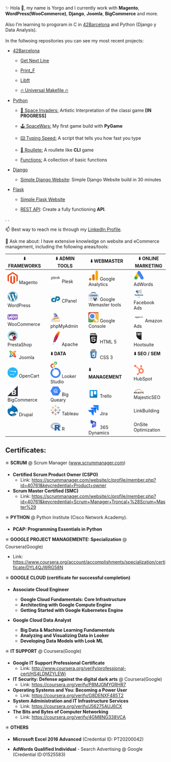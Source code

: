 ✨ Hola 👋, my name is Yorgo and I currently work with <b>Magento</b>, <b>WordPress(WooCommerce)</b>, <b>Django</b>, <b>Joomla</b>, <b>BigCommerce</b> and more.<br /><br />
Also I’m learning to progoram in C in <a href="https://www.42barcelona.com/">42Barcelona</a> and Python (Django y Data Analysis). <br /><br />In the follwoing repositories you can see my most recent projects:

  - <a href="https://github.com/yorgopetsas/42Barcelona" />42Barcelona</a>
  
    - <a href="https://github.com/yorgopetsas/42Barcelona/tree/master/get_next_line">Get Next Line</a>

    - <a href="https://github.com/yorgopetsas/42Barcelona/tree/master/printf">Print_F</a>

    - <a href="https://github.com/yorgopetsas/42Barcelona/tree/master/libft">Libft</a>

    - <a href="https://github.com/yorgopetsas/42Barcelona/tree/master/MAKE">🔥 Universal Makefile 🔥</a>

  - <a href="https://github.com/yorgopetsas/Python"> Python</a>
    - <a href="https://github.com/yorgopetsas/Python/tree/main/SpaceInvaders">👾 Space Invaders:</a> Artistic Interpretation of the classi game <b>[IN PROGRESS]</b>
    - <a href="https://github.com/yorgopetsas/Python/tree/main/SpaceWars">🕹️ SpaceWars:</a> My first game build with <b>PyGame</b>

    - <a href="https://github.com/yorgopetsas/Python/tree/main/TypingSpeed">⌨️ Typing Speed:</a> A script that tells you how fast you type

    - <a href="https://github.com/yorgopetsas/Python/tree/main/roullete">🎰 Roullete:</a> A roullete like <b>CLI</b> game

    - <a href="https://github.com/yorgopetsas/Python/tree/main/functions">Functions:</a> A collection of basic functions

  - <a href="https://github.com/yorgopetsas/Django">Django</a>
    - <a href="https://github.com/yorgopetsas/Python/tree/main/django/simple-website">Simple Django Website</a>: Simple Django Website build in 30 minutes

  - <a href="https://github.com/yorgopetsas/Python/tree/main/Flask">Flask</a>
    - <a href="https://github.com/yorgopetsas/Python/tree/main/Flask/Simple%20Flask%20Website">Simple Flask Website</a>

    - <a href="https://github.com/yorgopetsas/Python/tree/main/Flask/rest-api">REST API</a>: Create a fully functioning <b>API</b>.

.
.

📫 Best way to reach me is through my <a href="https://www.linkedin.com/in/yorgopetsas/" target="_blank" >LinkedIn Profile</a>.

💬 Ask me about: I have extensive knowledge on website and eCommerce management, including the following areas/tools:

| ⬇️ FRAMEWORKS    | | ⬇️ ADMIN TOOLS   | |  ⬇️ WEBMASTER            | | ⬇️ ONLINE MARKETING       |
| ------------- |-|---------------|-|-----------------------|-|------------------------|
| ![logo-magento]  Magento       ||![logo-plesk]  Plesk      || ![logo-analytics]  Google Analytics     || ![logo-adwords]  AdWords                | 
| ![logo-wp]  WordPress     || ![logo-cp]  CPanel        || ![logo-webmaster]  Google Wemaster tools ||![logo-facebook]  Facebook Ads |
| ![logo-woocommerce]  WooCommerce   || ![logo-phpmyadmin]  phpMyAdmin     || ![logo-search]  Google Console        || ![logo-amazon]  Amazon Ads  |
| ![logo-presta]  PrestaShop    || ![logo-apache]  Apache        || ![logo-html]  HTML 5                || ![logo-hootsuite]  Hootsuite              |
| ![logo-joomla] Joomla        || <b>⬇️ DATA </b>   || ![logo-css]  CSS 3                 || <b>⬇️ SEO / SEM </b>     |
| ![logo-opencart]  OpenCart      || ![logo-looker]  Looker Studio || <b>⬇️ MANAGEMENT </b>     || ![logo-hubspot]  HubSpot               |
| ![logo-big-commerce]  BigCommerce   || ![logo-bigquery]  Big Queary    || ![logo-trello]  Trello               || ![logo-majestic]  MajesticSEO            |
| ![logo-drupal]  Drupal       || ![logo-tableau]  Tableau       || ![logo-jira]  Jira                  || LinkBuilding           |
|               || ![logo-r]  R             || ![logo-dynamics]  365 Dynamics          || OnSite Optimization    |

<!-- - ⚡ Hobbies: Snowboarding, Longboarding, Teknu. -->

[logo-magento]: https://github.com/yorgopetsas/yorgopetsas/blob/main/Assets/magento.png
[logo-adwords]: https://github.com/yorgopetsas/yorgopetsas/blob/main/Assets/adwords.png
[logo-analytics]: https://github.com/yorgopetsas/yorgopetsas/blob/main/Assets/analytics.png
[logo-apache]: https://github.com/yorgopetsas/yorgopetsas/blob/main/Assets/apache.png
[logo-big-commerce]: https://github.com/yorgopetsas/yorgopetsas/blob/main/Assets/big-commerce.png
[logo-bigquery]: https://github.com/yorgopetsas/yorgopetsas/blob/main/Assets/bigquery.png
[logo-cp]: https://github.com/yorgopetsas/yorgopetsas/blob/main/Assets/cp.png
[logo-css]: https://github.com/yorgopetsas/yorgopetsas/blob/main/Assets/css.png
[logo-drupal]: https://github.com/yorgopetsas/yorgopetsas/blob/main/Assets/drupal.png
[logo-dynamics]: https://github.com/yorgopetsas/yorgopetsas/blob/main/Assets/dynamics.png
[logo-hootsuite]: https://github.com/yorgopetsas/yorgopetsas/blob/main/Assets/hootsuite.jpeg
[logo-html]: https://github.com/yorgopetsas/yorgopetsas/blob/main/Assets/html.png
[logo-hubspot]: https://github.com/yorgopetsas/yorgopetsas/blob/main/Assets/hubspot.png
[logo-jira]: https://github.com/yorgopetsas/yorgopetsas/blob/main/Assets/jira.png
[logo-joomla]: https://github.com/yorgopetsas/yorgopetsas/blob/main/Assets/joomla.png
[logo-looker]: https://github.com/yorgopetsas/yorgopetsas/blob/main/Assets/looker.png
[logo-majestic]: https://github.com/yorgopetsas/yorgopetsas/blob/main/Assets/majestic.png
[logo-opencart]: https://github.com/yorgopetsas/yorgopetsas/blob/main/Assets/opencart.png
[logo-phpmyadmin]: https://github.com/yorgopetsas/yorgopetsas/blob/main/Assets/phpmyadmin.jpeg
[logo-plesk]: https://github.com/yorgopetsas/yorgopetsas/blob/main/Assets/plesk.png
[logo-presta]: https://github.com/yorgopetsas/yorgopetsas/blob/main/Assets/presta.png
[logo-r]: https://github.com/yorgopetsas/yorgopetsas/blob/main/Assets/r.jpeg
[logo-woocommerce]: https://github.com/yorgopetsas/yorgopetsas/blob/main/Assets/woocommerce.png
[logo-trello]: https://github.com/yorgopetsas/yorgopetsas/blob/main/Assets/trello-logo.png
[logo-wp]: https://github.com/yorgopetsas/yorgopetsas/blob/main/Assets/wp.png
[logo-amazon]: https://github.com/yorgopetsas/yorgopetsas/blob/main/Assets/amazon.png
[logo-facebook]: https://github.com/yorgopetsas/yorgopetsas/blob/main/Assets/facebook-ads.png
[logo-search]: https://github.com/yorgopetsas/yorgopetsas/blob/main/Assets/seach-console.png
[logo-tableau]: https://github.com/yorgopetsas/yorgopetsas/blob/main/Assets/tableau.png
[logo-webmaster]: https://github.com/yorgopetsas/yorgopetsas/blob/main/Assets/webmaster-tools.png

## Certificates:
  
  ✳️  <b>SCRUM</b> @ Scrum Manager (www.scrummanager.com) 
  - <b>Certified Scrum Product Owner (CSPO)</b> 
    - Link: https://scrummanager.com/website/c/profile/member.php?id=40761&keycredential=Product+owner
  - <b>Scrum Master Certified (SMC)</b>
    - Link: https://scrummanager.com/website/c/profile/member.php?id=40761&keycredential=Scrum+Manager+Troncal+%28Scrum+Master%29

  ✳️ <b>PYTHON</b> @ Python Institute (Cisco Network Academy).
  - <b>PCAP: Programming Essentials in Python</b>
   
  ✳️ <b>GOOGLE PROJECT MANAGEMENTE: Specialization</b> @ Coursera(Google)
  - Link: https://www.coursera.org/account/accomplishments/specialization/certificate/DYL4QJWRG58N
  
  ✳️ <b>GOOGLE CLOUD (certificate for successful completion)</b>
  - <b>Associate Cloud Engineer</b>
    - <b>Google Cloud Fundamentals: Core Infrastructure</b>
    - <b>Architecting with Google Compute Engine</b>
    - <b>Getting Started with Google Kubernetes Engine</b>

  - <b>Google Cloud Data Analyst</b>
    - <b>Big Data & Machine Learning Fundamentals</b>
    - <b>Analyzing and Visualizing Data in Looker</b>
    - <b>Developing Data Models with Look ML</b>

  ✳️ <b>IT SUPPORT</b> @ Coursera(Google)
  - <b>Google IT Support Professional Certificate</b> 
    - Link: http://www.coursera.org/verify/professional-cert/HS4LDMZYLEWj
  - <b>IT Security: Defense against the digital dark arts</b> @ Coursera(Google)
    - Link: https://coursera.org/verify/P8MJGMYGRHR7
  - <b>Operating Systems and You: Becoming a Power User</b>
    - Link: https://coursera.org/verify/G8DENXF485T2
  - <b>System Administration and IT Infrastructure Services</b>
    - Link: https://coursera.org/verify/J56275AUJ6CX
  - <b>The Bits and Bytes of Computer Networking</b>
    - Link: https://coursera.org/verify/4GM8NG338VCA
 
  ✳️ <b>OTHERS</b> 
  - <b>Microsoft Excel 2016 Advanced</b> (Credential ID: PT20200042) 

  - <b>AdWords Qualified Individual</b> - Search Advertising @ Google (Credential ID:01525583)
